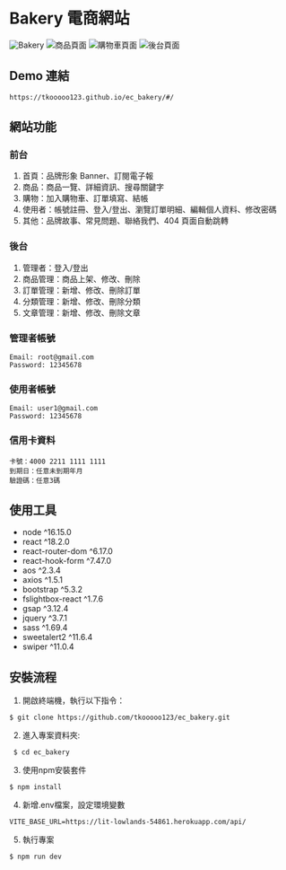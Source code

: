 # Bakery 電商網站
![Bakery](https://i.imgur.com/ObAlj8N.jpeg)
![商品頁面](https://i.imgur.com/3bEW24R.png)
![購物車頁面](https://i.imgur.com/KByTySc.png)
![後台頁面](https://i.imgur.com/pYaYwnw.png)
## Demo 連結
```
https://tkooooo123.github.io/ec_bakery/#/
```

## 網站功能
### 前台

1. 首頁：品牌形象 Banner、訂閱電子報
2. 商品：商品一覽、詳細資訊、搜尋關鍵字
3. 購物：加入購物車、訂單填寫、結帳
4. 使用者：帳號註冊、登入/登出、瀏覽訂單明細、編輯個人資料、修改密碼
5. 其他：品牌故事、常見問題、聯絡我們、404 頁面自動跳轉

### 後台

1. 管理者：登入/登出
2. 商品管理：商品上架、修改、刪除
3. 訂單管理：新增、修改、刪除訂單
4. 分類管理：新增、修改、刪除分類
5. 文章管理：新增、修改、刪除文章


### 管理者帳號
```
Email: root@gmail.com
Password: 12345678
```
### 使用者帳號
```
Email: user1@gmail.com
Password: 12345678
```
### 信用卡資料
```
卡號：4000 2211 1111 1111
到期日：任意未到期年月
驗證碼：任意3碼
```

## 使用工具
* node ^16.15.0
* react ^18.2.0
* react-router-dom ^6.17.0
* react-hook-form ^7.47.0
* aos ^2.3.4
* axios ^1.5.1
* bootstrap ^5.3.2
* fslightbox-react ^1.7.6
* gsap ^3.12.4
* jquery ^3.7.1
* sass ^1.69.4
* sweetalert2 ^11.6.4
* swiper ^11.0.4


## 安裝流程
1. 開啟終端機，執行以下指令：
 ```
 $ git clone https://github.com/tkooooo123/ec_bakery.git
 ```
2. 進入專案資料夾:
```
 $ cd ec_bakery
```
3. 使用npm安裝套件
```
$ npm install
```
4. 新增.env檔案，設定環境變數
```
VITE_BASE_URL=https://lit-lowlands-54861.herokuapp.com/api/

```
5. 執行專案
```
$ npm run dev
```